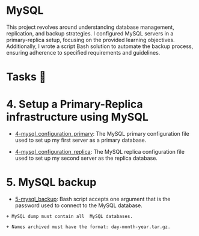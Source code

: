 # MySQL

This project revolves around understanding database management, replication, and backup strategies. I configured MySQL servers in a primary-replica setup, focusing on the provided learning objectives. Additionally, I wrote a script Bash solution to automate the backup process, ensuring adherence to specified requirements and guidelines.

# Tasks 📃

# 4. Setup a Primary-Replica infrastructure using MySQL

  + <u>[4-mysql_configuration_primary](https://github.com/Heshbon/alx-system_engineering-devops/blob/master/0x14-mysql/4-mysql_configuration_primary)</u>: The MySQL primary configuration file used to set up my first server as a primary database.

  + <u>[4-mysql_configuration_replica](https://github.com/Heshbon/alx-system_engineering-devops/blob/master/0x14-mysql/4-mysql_configuration_replica)</u>: The MySQL replica configuration file used to set up my second server as the replica database.

# 5. MySQL backup

  +  <u>[5-mysql_backup](https://github.com/Heshbon/alx-system_engineering-devops/blob/master/0x14-mysql/5-mysql_backup)</u>: Bash script accepts one argument that is the password used to connect to the MySQL database.

	+ MySQL dump must contain all  MySQL databases.

	+ Names archived must have the format: day-month-year.tar.gz.

